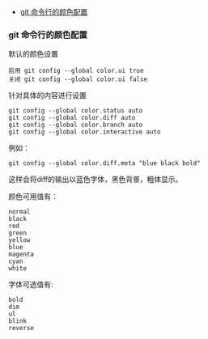 
  - [git 命令行的颜色配置](#config_color)      
  

### <a id="config_color">git 命令行的颜色配置</a>

默认的颜色设置

    启用 git config --global color.ui true
    关闭 git config --global color.ui false

针对具体的内容进行设置

    git config --global color.status auto 
    git config --global color.diff auto 
    git config --global color.branch auto 
    git config --global color.interactive auto

例如：

    git config --global color.diff.meta "blue black bold"
这样会将diff的输出以蓝色字体，黑色背景，粗体显示。

颜色可用值有：

    normal
    black
    red
    green
    yellow
    blue
    magenta
    cyan
    white

字体可选值有:

    bold
    dim
    ul
    blink
    reverse

